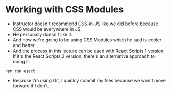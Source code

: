 # Working with CSS Modules
- Instructor doesn't recommend CSS-in-JS like we did before because CSS would be everywhere in JS.
- He personally doesn't like it.
- And now we're going to be using CSS Modules which he said is cooler and better.
- And the process in this lecture can be used with React Scripts 1 version. If it's the React Scripts 2 version, there's an alternative approach to doing it.
```shell
npm run eject
```
- Because I'm using Git, I quickly commit my files because we won't move forward if I don't.
